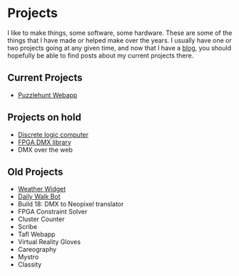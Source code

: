 ---
---
# Projects #

I like to make things, some software, some hardware. These are some of the things that I have made or helped make over the years. I usually have one or two projects going at any given time, and now that I have a [blog](/blog), you should hopefully be able to find posts about my current projects there. 

## Current Projects ##
- [Puzzlehunt Webapp](/projects/puzzlehunt_server)

## Projects on hold ##
- [Discrete logic computer](/projects/p18240)
- [FPGA DMX library](/projects/FPGA_dmx)
- DMX over the web

## Old Projects ##
- [Weather Widget](/projects/weather_widget)
- [Daily Walk Bot](/projects/daily_walk_bot)
- Build 18: DMX to Neopixel translator
- FPGA Constraint Solver
- Cluster Counter
- Scribe
- Tafl Webapp
- Virtual Reality Gloves
- Careography
- Mystro
- Classity


